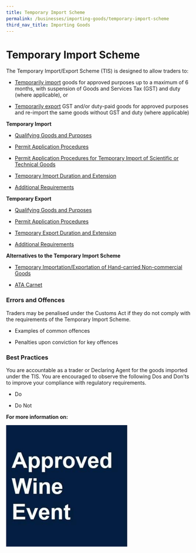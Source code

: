 ```yaml
---
title: Temporary Import Scheme 
permalink: /businesses/importing-goods/temporary-import-scheme
third_nav_title: Importing Goods
---
```


# Temporary Import Scheme

The Temporary Import/Export Scheme (TIS) is designed to allow traders to:

-   [Temporarily import](https://singapore-customs-staging.netlify.app/businesses/importing-goods/temporary-import-scheme) goods for approved purposes up to a maximum of 6 months, with suspension of Goods and Services Tax (GST) and duty (where applicable), or
    
-   [Temporarily export](https://singapore-customs-staging.netlify.app/businesses/importing-goods/temporary-import-scheme) GST and/or duty-paid goods for approved purposes and re-import  the same goods without GST and duty (where applicable)
    

**Temporary Import**

-   [Qualifying Goods and Purposes](https://singapore-customs-staging.netlify.app/businesses/importing-goods/temporary-import-scheme2)
    
-   [Permit Application Procedures](https://singapore-customs-staging.netlify.app/businesses/importing-goods/temporary-import-scheme)
    
-   [Permit Application Procedures for Temporary Import of Scientific or Technical Goods](https://singapore-customs-staging.netlify.app/businesses/importing-goods/temporary-import-scheme)
    
-   [Temporary Import Duration and Extension](https://singapore-customs-staging.netlify.app/businesses/importing-goods/temporary-import-scheme)
    
-   [Additional Requirements](https://singapore-customs-staging.netlify.app/businesses/importing-goods/temporary-import-scheme)
    

**Temporary Export**

-   [Qualifying Goods and Purposes](https://singapore-customs-staging.netlify.app/businesses/importing-goods/temporary-import-scheme)
    
-   [Permit Application Procedures](https://singapore-customs-staging.netlify.app/businesses/importing-goods/temporary-import-scheme)
    
-   [Temporary Export Duration and Extension](https://singapore-customs-staging.netlify.app/businesses/importing-goods/temporary-import-scheme)
    
-   [Additional Requirements](https://singapore-customs-staging.netlify.app/businesses/importing-goods/temporary-import-scheme)

**Alternatives to the Temporary Import Scheme**

-   [Temporary Importation/Exportation of Hand-carried Non-commercial Goods](https://singapore-customs-staging.netlify.app/businesses/importing-goods/temporary-import-scheme)
    
-   [ATA Carnet](https://singapore-customs-staging.netlify.app/businesses/importing-goods/temporary-import-scheme)
    
### Errors and Offences

Traders may be penalised under the Customs Act if they do not comply with the requirements of the Temporary Import Scheme.

-   Examples of common offences
    
-   Penalties upon conviction for key offences

### Best Practices

You are accountable as a trader or Declaring Agent for the goods imported under the TIS. You are encouraged to observe the following Dos and Don’ts to improve your compliance with regulatory requirements.

-   Do

-   Do Not

 **For more information on:**

[![](/images/AWE.jpg)](https://www.customs.gov.sg/businesses/importing-goods/temporary-import-scheme/approved-wine-event)
